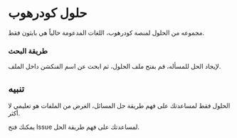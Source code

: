 # حلول كودرهوب
مجموعه من الحلول لمنصة كودرهوب، اللغات المدعومة حالياً هي بايثون فقط.

### طريقة البحث
لإيجاد الحل للمسأله، قم بفتح ملف الحلول، ثم ابحث عن اسم الفنكشن داخل الملف.

## تنبيه
الحلول فقط لمساعدتك على فهم طريقة حل المسائل، الغرض من الملفات هو تعليمي لا أكثر.

يمكنك فتح Issue لمساعدتك على فهم طريقة الحل.
